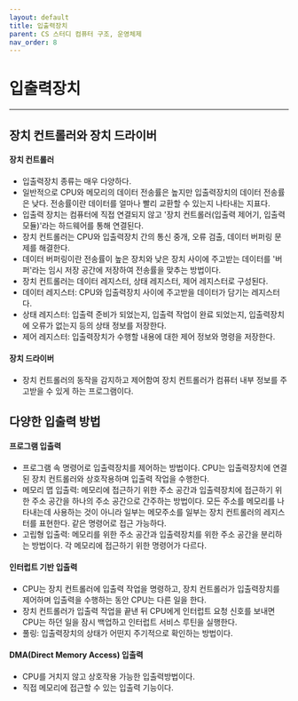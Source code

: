 ```yaml
---
layout: default
title: 입출력장치
parent: CS 스터디 컴퓨터 구조, 운영체제
nav_order: 8
---
```


# 입출력장치

---

## 장치 컨트롤러와 장치 드라이버

#### 장치 컨트롤러

- 입출력장치 종류는 매우 다양하다.
- 일반적으로 CPU와 메모리의 데이터 전송률은 높지만 입출력장치의 데이터 전송률은 낮다. 전송률이란 데이터를 얼마나 빨리 교환할 수 있는지 나타내는 지표다.
- 입출력 장치는 컴퓨터에 직접 연결되지 않고 '장치 컨트롤러(입출력 제어기, 입출력 모듈)'라는 하드웨어를 통해 연결된다.
- 장치 컨트롤러는 CPU와 입출력장치 간의 통신 중개, 오류 검출, 데이터 버퍼링 문제를 해결한다.
- 데이터 버퍼링이란 전송률이 높은 장치와 낮은 장치 사이에 주고받는 데이터를 '버퍼'라는 임시 저장 공간에 저장하여 전송률을 맞추는 방법이다.
- 장치 컨트롤러는 데이터 레지스터, 상태 레지스터, 제어 레지스터로 구성된다.
- 데이터 레지스터: CPU와 입출력장치 사이에 주고받을 데이터가 담기는 레지스터다.
- 상태 레지스터: 입출력 준비가 되었는지, 입출력 작업이 완료 되었는지, 입출력장치에 오류가 없는지 등의 상태 정보를 저장한다.
- 제어 레지스터: 입출력장치가 수행할 내용에 대한 제어 정보와 명령을 저장한다.

#### 장치 드라이버

- 장치 컨트롤러의 동작을 감지하고 제어함여 장치 컨트롤러가 컴퓨터 내부 정보를 주고받을 수 있게 하는 프로그램이다.

## 다양한 입출력 방법

#### 프로그램 입출력

- 프로그램 속 명령어로 입출력장치를 제어하는 방법이다. CPU는 입출력장치에 연결된 장치 컨트롤러와 상호작용하며 입출력 작업을 수행한다.
- 메모리 맵 입출력: 메모리에 접근하기 위한 주소 공간과 입출력장치에 접근하기 위한 주소 공간을 하나의 주소 공간으로 간주하는 방법이다. 모든 주소를 메모리를 나타내는데 사용하는 것이 아니라 일부는 메모주소를 일부는 장치 컨트롤러의 레지스터를 표현한다. 같은 명령어로 접근 가능하다.
- 고립형 입출력: 메모리를 위한 주소 공간과 입출력장치를 위한 주소 공간을 분리하는 방법이다. 각 메모리에 접근하기 위한 명령어가 다르다.

#### 인터럽트 기반 입출력

- CPU는 장치 컨트롤러에 입출력 작업을 명령하고, 장치 컨트롤러가 입출력장치를 제어하며 입출력을 수행하는 동안 CPU는 다른 일을 한다.
- 장치 컨트롤러가 입출력 작업을 끝낸 뒤 CPU에게 인터럽트 요청 신호를 보내면 CPU는 하던 일을 잠시 백업하고 인터럽트 서비스 루틴을 실행한다.
- 풀링: 입출력장치의 상태가 어떤지 주기적으로 확인하는 방법이다.

#### DMA(Direct Memory Access) 입출력

- CPU를 거치지 않고 상호작용 가능한 입출력방법이다.
- 직접 메모리에 접근할 수 있는 입출력 기능이다.
